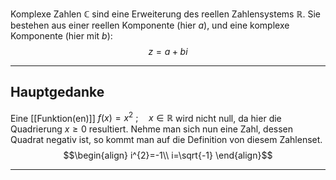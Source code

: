 Komplexe Zahlen $\mathbb{C}$ sind eine Erweiterung des reellen Zahlensystems $\mathbb{R}$.
Sie bestehen aus einer reellen Komponente (hier $a$), und eine komplexe Komponente (hier mit $b$):
$$z=a+bi$$

---
## Hauptgedanke
Eine [[Funktion(en)]] $f(x)=x^{2}~;\quad x\in\mathbb{R}$ wird nicht null, da hier die Quadrierung $x\geq0$ resultiert. Nehme man sich nun eine Zahl, dessen Quadrat negativ ist, so kommt man auf die Definition von diesem Zahlenset.
$$\begin{align}
i^{2}=-1\\
i=\sqrt{-1}
\end{align}$$

---
